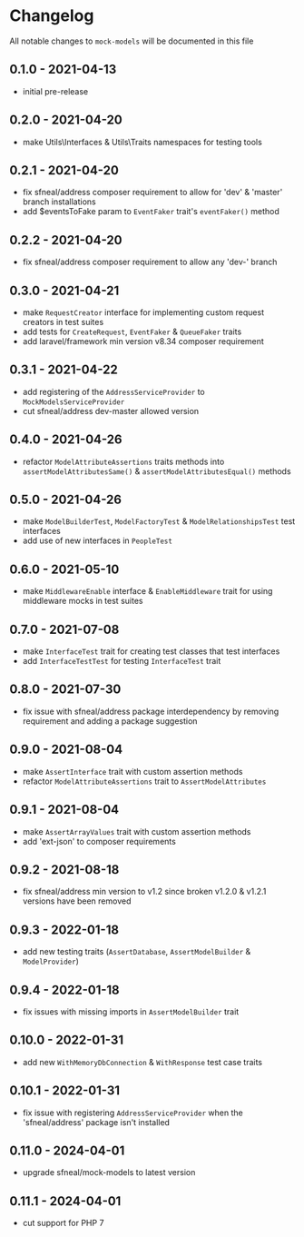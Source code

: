 # Changelog

All notable changes to `mock-models` will be documented in this file


## 0.1.0 - 2021-04-13
- initial pre-release


## 0.2.0 - 2021-04-20
- make Utils\Interfaces & Utils\Traits namespaces for testing tools


## 0.2.1 - 2021-04-20
- fix sfneal/address composer requirement to allow for 'dev' & 'master' branch installations
- add $eventsToFake param to `EventFaker` trait's `eventFaker()` method


## 0.2.2 - 2021-04-20
- fix sfneal/address composer requirement to allow any 'dev-' branch


## 0.3.0 - 2021-04-21
- make `RequestCreator` interface for implementing custom request creators in test suites
- add tests for `CreateRequest`, `EventFaker` & `QueueFaker` traits
- add laravel/framework min version v8.34 composer requirement


## 0.3.1 - 2021-04-22
- add registering of the `AddressServiceProvider` to `MockModelsServiceProvider`
- cut sfneal/address dev-master allowed version


## 0.4.0 - 2021-04-26
- refactor `ModelAttributeAssertions` traits methods into `assertModelAttributesSame()` & `assertModelAttributesEqual()` methods


## 0.5.0 - 2021-04-26
- make `ModelBuilderTest`, `ModelFactoryTest` & `ModelRelationshipsTest` test interfaces
- add use of new interfaces in `PeopleTest`


## 0.6.0 - 2021-05-10
- make `MiddlewareEnable` interface & `EnableMiddleware` trait for using middleware mocks in test suites


## 0.7.0 - 2021-07-08
- make `InterfaceTest` trait for creating test classes that test interfaces
- add `InterfaceTestTest` for testing `InterfaceTest` trait


## 0.8.0 - 2021-07-30
- fix issue with sfneal/address package interdependency by removing requirement and adding a package suggestion

 
## 0.9.0 - 2021-08-04
- make `AssertInterface` trait with custom assertion methods
- refactor `ModelAttributeAssertions` trait to `AssertModelAttributes`

 
## 0.9.1 - 2021-08-04
- make `AssertArrayValues` trait with custom assertion methods
- add 'ext-json' to composer requirements


## 0.9.2 - 2021-08-18
- fix sfneal/address min version to v1.2 since broken v1.2.0 & v1.2.1 versions have been removed


## 0.9.3 - 2022-01-18
- add new testing traits (`AssertDatabase`, `AssertModelBuilder` & `ModelProvider`)


## 0.9.4 - 2022-01-18
- fix issues with missing imports in `AssertModelBuilder` trait


## 0.10.0 - 2022-01-31
- add new `WithMemoryDbConnection` & `WithResponse` test case traits


## 0.10.1 - 2022-01-31
- fix issue with registering `AddressServiceProvider` when the 'sfneal/address' package isn't installed


## 0.11.0 - 2024-04-01
- upgrade sfneal/mock-models to latest version


## 0.11.1 - 2024-04-01
- cut support for PHP 7
